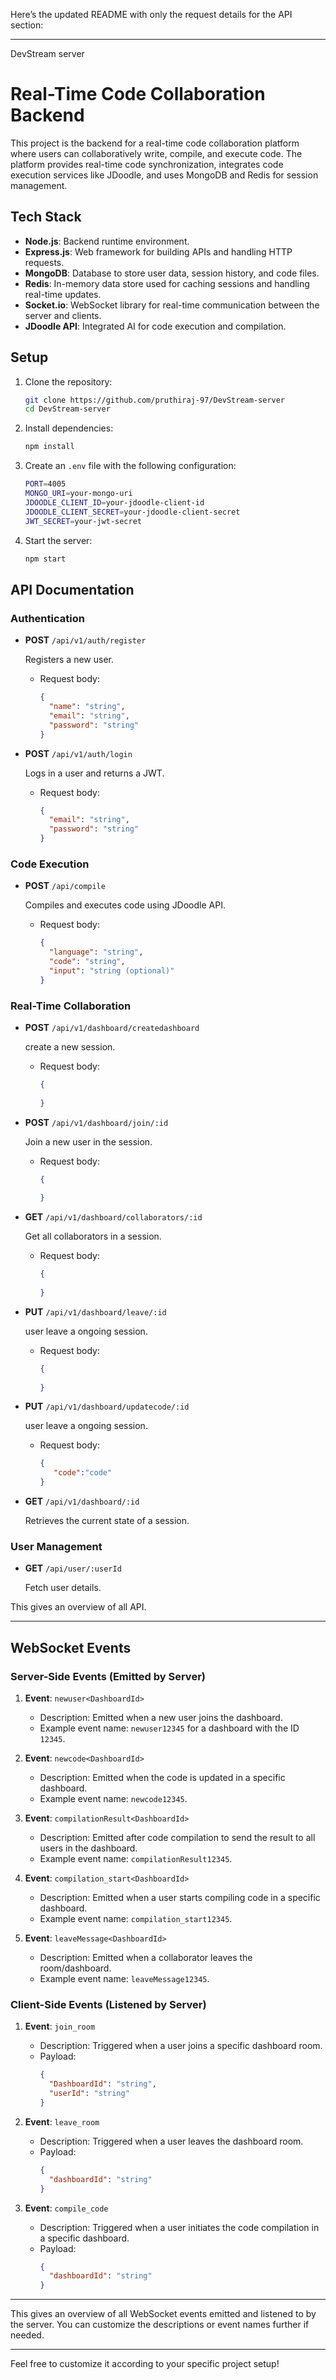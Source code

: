 Here’s the updated README with only the request details for the API section:

---
 
DevStream server

# Real-Time Code Collaboration Backend

This project is the backend for a real-time code collaboration platform where users can collaboratively write, compile, and execute code. The platform provides real-time code synchronization, integrates code execution services like JDoodle, and uses MongoDB and Redis for session management.

## Tech Stack

- **Node.js**: Backend runtime environment.
- **Express.js**: Web framework for building APIs and handling HTTP requests.
- **MongoDB**: Database to store user data, session history, and code files.
- **Redis**: In-memory data store used for caching sessions and handling real-time updates.
- **Socket.io**: WebSocket library for real-time communication between the server and clients.
- **JDoodle API**: Integrated AI for code execution and compilation.

## Setup

1. Clone the repository:

   ```bash
   git clone https://github.com/pruthiraj-97/DevStream-server
   cd DevStream-server
   ```

2. Install dependencies:

   ```bash
   npm install
   ```

3. Create an `.env` file with the following configuration:

   ```bash
   PORT=4005
   MONGO_URI=your-mongo-uri
   JDOODLE_CLIENT_ID=your-jdoodle-client-id
   JDOODLE_CLIENT_SECRET=your-jdoodle-client-secret
   JWT_SECRET=your-jwt-secret
   ```

4. Start the server:

   ```bash
   npm start
   ```

## API Documentation

### Authentication

- **POST** `/api/v1/auth/register`

  Registers a new user.

  - Request body:
    ```json
    {
      "name": "string",
      "email": "string",
      "password": "string"
    }
    ```

- **POST** `/api/v1/auth/login`

  Logs in a user and returns a JWT.

  - Request body:
    ```json
    {
      "email": "string",
      "password": "string"
    }
    ```

    
### Code Execution

- **POST** `/api/compile`

  Compiles and executes code using JDoodle API.

  - Request body:
    ```json
    {
      "language": "string",
      "code": "string",
      "input": "string (optional)"
    }
    ```

### Real-Time Collaboration

- **POST** `/api/v1/dashboard/createdashboard`

  create a new session.

  - Request body:
    ```json
    {
      
    }
    ```
- **POST** `/api/v1/dashboard/join/:id`

  Join a new user in the session.

  - Request body:
    ```json
    {
      
    }
    ```

- **GET** `/api/v1/dashboard/collaborators/:id`

  Get all collaborators in a session.

  - Request body:
    ```json
    {
      
    }
    ```

- **PUT** `/api/v1/dashboard/leave/:id`

  user leave a ongoing session.

  - Request body:
    ```json
    {
      
    }
    ```
- **PUT** `/api/v1/dashboard/updatecode/:id`

  user leave a ongoing session.

  - Request body:
    ```json
    {
       "code":"code"
    }
    ```

- **GET** `/api/v1/dashboard/:id`

  Retrieves the current state of a session.

### User Management

- **GET** `/api/user/:userId`

  Fetch user details.

This gives an overview of all API.

---

## WebSocket Events

### Server-Side Events (Emitted by Server)

1. **Event**: `newuser<DashboardId>`
   - Description: Emitted when a new user joins the dashboard.
   - Example event name: `newuser12345` for a dashboard with the ID `12345`.

2. **Event**: `newcode<DashboardId>`
   - Description: Emitted when the code is updated in a specific dashboard.
   - Example event name: `newcode12345`.

3. **Event**: `compilationResult<DashboardId>`
   - Description: Emitted after code compilation to send the result to all users in the dashboard.
   - Example event name: `compilationResult12345`.

4. **Event**: `compilation_start<DashboardId>`
   - Description: Emitted when a user starts compiling code in a specific dashboard.
   - Example event name: `compilation_start12345`.

5. **Event**: `leaveMessage<DashboardId>`
   - Description: Emitted when a collaborator leaves the room/dashboard.
   - Example event name: `leaveMessage12345`.

### Client-Side Events (Listened by Server)

1. **Event**: `join_room`
   - Description: Triggered when a user joins a specific dashboard room.
   - Payload:
     ```json
     {
       "DashboardId": "string",
       "userId": "string"
     }
     ```

2. **Event**: `leave_room`
   - Description: Triggered when a user leaves the dashboard room.
   - Payload:
     ```json
     {
       "dashboardId": "string"
     }
     ```

3. **Event**: `compile_code`
   - Description: Triggered when a user initiates the code compilation in a specific dashboard.
   - Payload:
     ```json
     {
       "dashboardId": "string"
     }
     ```

---

This gives an overview of all WebSocket events emitted and listened to by the server. You can customize the descriptions or event names further if needed.


---

Feel free to customize it according to your specific project setup!